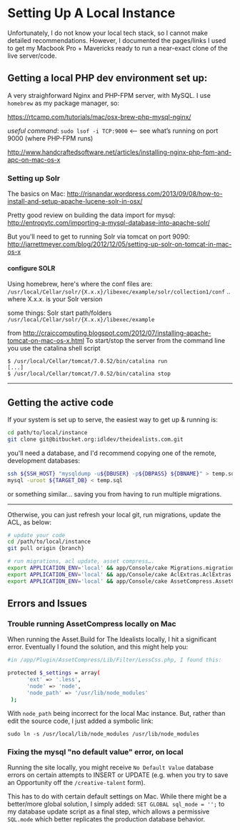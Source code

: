 # Setting Up A Local Instance #

Unfortunately, I do not know your local tech stack, so I cannot make detailed recommendations. However, I documented the pages/links I used to get my Macbook Pro + Mavericks ready to run a near-exact clone of the live server/code.

## Getting a local PHP dev environment set up:
A very straighforward Nginx and PHP-FPM server, with MySQL. I use `homebrew` as my package manager, so:

https://rtcamp.com/tutorials/mac/osx-brew-php-mysql-nginx/

_useful command_:
`sudo lsof -i TCP:9000` <— see what’s running on port 9000 (where PHP-FPM runs)

http://www.handcraftedsoftware.net/articles/installing-nginx-php-fpm-and-apc-on-mac-os-x

### Setting up Solr
The basics on Mac:
http://risnandar.wordpress.com/2013/09/08/how-to-install-and-setup-apache-lucene-solr-in-osx/

Pretty good review on building the data import for mysql:
http://entropytc.com/importing-a-mysql-database-into-apache-solr/

But you'll need to get to running Solr via tomcat on port 9090:
http://jarrettmeyer.com/blog/2012/12/05/setting-up-solr-on-tomcat-in-mac-os-x

#### configure SOLR
Using homebrew, here's where the conf files are:
`/usr/local/Cellar/solr/{X.x.x}/libexec/example/solr/collection1/conf`
.. where X.x.x. is your Solr version

some things:
Solr start path/folders
`/usr/local/Cellar/solr/{X.x.x}/libexec/example`

from http://craiccomputing.blogspot.com/2012/07/installing-apache-tomcat-on-mac-os-x.html
To start/stop the server from the command line you use the catalina shell script
```
$ /usr/local/Cellar/tomcat/7.0.52/bin/catalina run
[...]
$ /usr/local/Cellar/tomcat/7.0.52/bin/catalina stop
```

****

## Getting the active code
If your system is set up to serve, the easiest way to get up & running is:

```bash
cd path/to/local/instance
git clone git@bitbucket.org:idldev/theidealists.com.git
```

you'll need a database, and I'd recommend copying one of the remote, development databases:

```bash
ssh ${SSH_HOST} "mysqldump -u${DBUSER} -p${DBPASS} ${DBNAME}" > temp.sql
mysql -uroot ${TARGET_DB} < temp.sql
```

or something similar... saving you from having to run multiple migrations.

****
Otherwise, you can just refresh your local git, run migrations, update the ACL, as below:

```bash
# update your code
cd /path/to/local/instance
git pull origin {branch}

# run migrations, acl update, asset compress….
export APPLICATION_ENV='local' && app/Console/cake Migrations.migration run all
export APPLICATION_ENV='local' && app/Console/cake AclExtras.AclExtras aco_update 
export APPLICATION_ENV='local' && app/Console/cake AssetCompress.AssetCompress build
```


## Errors and Issues

### Trouble running AssetCompress locally on Mac
When running the Asset.Build for The Idealists locally, I hit a significant error. Eventually I found the solution, and this might help you:

```bash
#in /app/Plugin/AssetCompress/Lib/Filter/LessCss.php, I found this:

protected $_settings = array(
      'ext' => '.less',
      'node' => 'node',
      'node_path' => '/usr/lib/node_modules'
 );
```

With `node_path` being incorrect for the local Mac instance. But, rather than edit the source code, I just added a symbolic link:

`sudo ln -s /usr/local/lib/node_modules /usr/lib/node_modules`

### Fixing the mysql "no default value" error, on local
Running the site locally, you might receive `No Default Value` database errors on certain attempts to INSERT or UPDATE (e.g. when you try to save an Opportunity off the `/creative-talent` form). 

This has to do with certain default settings on Mac. While there might be a better/more global solution, I simply added: `SET GLOBAL sql_mode = '';` to my database update script as a final step, which allows a permissive `SQL.mode` which better replicates the production database behavior.


